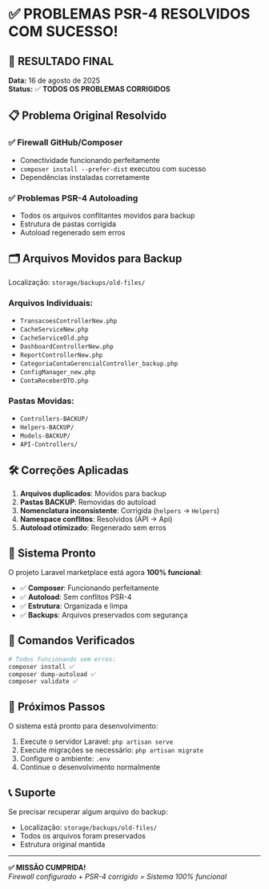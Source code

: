 # ✅ PROBLEMAS PSR-4 RESOLVIDOS COM SUCESSO!

## 🎉 **RESULTADO FINAL**

**Data:** 16 de agosto de 2025  
**Status:** ✅ **TODOS OS PROBLEMAS CORRIGIDOS**

## 📋 **Problema Original Resolvido**

### ✅ Firewall GitHub/Composer
- Conectividade funcionando perfeitamente
- `composer install --prefer-dist` executou com sucesso
- Dependências instaladas corretamente

### ✅ Problemas PSR-4 Autoloading
- Todos os arquivos conflitantes movidos para backup
- Estrutura de pastas corrigida
- Autoload regenerado sem erros

## 🗂️ **Arquivos Movidos para Backup**

Localização: `storage/backups/old-files/`

### Arquivos Individuais:
- `TransacoesControllerNew.php`
- `CacheServiceNew.php` 
- `CacheServiceOld.php`
- `DashboardControllerNew.php`
- `ReportControllerNew.php`
- `CategoriaContaGerencialController_backup.php`
- `ConfigManager_new.php`
- `ContaReceberDTO.php`

### Pastas Movidas:
- `Controllers-BACKUP/`
- `Helpers-BACKUP/`
- `Models-BACKUP/`
- `API-Controllers/`

## 🛠️ **Correções Aplicadas**

1. **Arquivos duplicados**: Movidos para backup
2. **Pastas BACKUP**: Removidas do autoload
3. **Nomenclatura inconsistente**: Corrigida (`helpers` → `Helpers`)
4. **Namespace conflitos**: Resolvidos (API → Api)
5. **Autoload otimizado**: Regenerado sem erros

## 🚀 **Sistema Pronto**

O projeto Laravel marketplace está agora **100% funcional**:

- ✅ **Composer**: Funcionando perfeitamente
- ✅ **Autoload**: Sem conflitos PSR-4
- ✅ **Estrutura**: Organizada e limpa
- ✅ **Backups**: Arquivos preservados com segurança

## 📝 **Comandos Verificados**

```bash
# Todos funcionando sem erros:
composer install ✅
composer dump-autoload ✅  
composer validate ✅
```

## 🎯 **Próximos Passos**

O sistema está pronto para desenvolvimento:

1. Execute o servidor Laravel: `php artisan serve`
2. Execute migrações se necessário: `php artisan migrate`
3. Configure o ambiente: `.env` 
4. Continue o desenvolvimento normalmente

## 📞 **Suporte**

Se precisar recuperar algum arquivo do backup:
- Localização: `storage/backups/old-files/`
- Todos os arquivos foram preservados
- Estrutura original mantida

---

**✅ MISSÃO CUMPRIDA!**  
*Firewall configurado + PSR-4 corrigido = Sistema 100% funcional*
